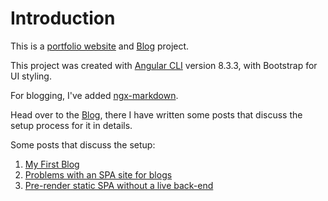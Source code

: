 # Introduction

This is a [portfolio website](https://shrivastavaakash.github.io/) and [Blog](https://shrivastavaakash.github.io/blogs) project.   

This project was created with [Angular CLI](https://github.com/angular/angular-cli) version 8.3.3, with Bootstrap for UI styling.

For blogging, I've added [ngx-markdown](https://github.com/jfcere/ngx-markdown/).

Head over to the [Blog](https://shrivastavaakash.github.io/blogs), there I have written some posts that discuss the setup process for it in details. 

Some posts that discuss the setup:

1. [My First Blog](http://shrivastavaakash.github.io/blog/my-first-blog)
2. [Problems with an SPA site for blogs](http://shrivastavaakash.github.io/blog/spa-for-blogs)
3. [Pre-render static SPA without a live back-end](http://shrivastavaakash.github.io/blog/prerender-on-build)
